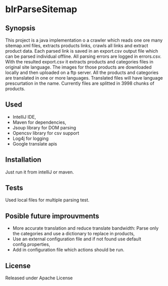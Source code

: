 # blrParseSitemap


## Synopsis

This project is a java implementation o a crawler which reads one ore many sitemap.xml files, extracts products links, crawls all links and extract product data. Each parsed link is saved in an export.csv output file which can be parsed individual offline. All parsing errors are logged in errors.csv.
With the resulted export.csv it extracts products and categories files in original site language. The images for those products are downloaded locally and then uploaded on a ftp server.
All the products and categories are translated in one or more languages. Translated files will have language prescurtation in the name. Currently files are splitted in 3998 chunks of products.

## Used

- IntelliJ IDE,
- Maven for dependencies,
- Jsoup library for DOM parsing
- Opencsv library for csv support
- Log4j for logging
- Google translate apis

## Installation

Just run it from intelliJ or maven.

## Tests

Used local files for multiple parsing test.

## Posible future improuvments

- More accurate translation and reduce translate bandwidth: Parse only the categories and use a dictionary to replace in products,
- Use an external configuration file and if not found use default config.properties,
- Add in configuration file which actions should be run.


## License

Released under Apache License